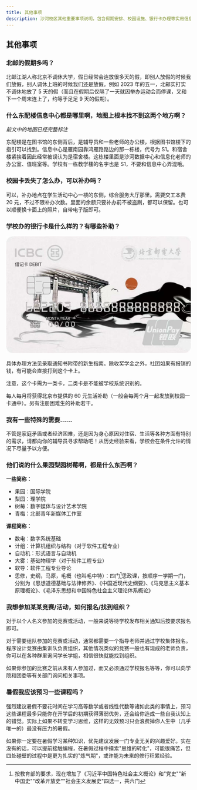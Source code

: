 ```yaml
---
title: 其他事项
description: 沙河校区其他重要事项说明，包含假期安排、校园设施、银行卡办理等实用信息。
---
```


## 其他事项

### 北邮的假期多吗？

北邮江湖人称北京不调休大学，假日经常会连放很多天的假，即别人放假的时候我们放假，别人调休上班的时候我们还是放假。例如 2023 年的五一，北邮实打实不调休地放了 5 天的假（而且在假期后仅隔了一天就因举办运动会而停课，又和下一个周末连上了，约等于足足 9 天的假期）。

### 什么东配楼信息中心都是哪里啊，地图上根本找不到这两个地方啊？

*前文中的地图已经完整标注*

东配楼是在图书馆的东侧背后，是辅导员和一些老师的办公楼，根据图书馆楼下的指引可以找到。信息中心是雁南园靠鸿雁路路边的那一栋楼，代号为 S1。和宿舍楼紧挨着因此经常被误认为是宿舍楼。这栋楼里面是沙河数据中心和信息化老师的办公室、值班室等。学校有一栋教学楼的名字也是 S1，不要和信息中心弄混哦。

### 校园卡丢失了怎么办，可以补办吗？

可以，补办地点在学生活动中心一楼的东侧，综合服务大厅那里。需要交工本费 20 元，不过不限补办次数。里面的余额只要补办前不被盗刷，都可以保留。也可以顺便换卡面上的照片，自带电子版即可。

### 学校办的银行卡是什么样的？有哪些补助？

![银行卡样式](../../../assets/card.jpg)

具体办理方法见录取通知书附带的新生指南。除收奖学金之外，社团如果有报销的钱，有可能会直接打到这个卡上。

注意，这个卡需为一类卡，二类卡是不能被学校系统识别的。

每人每月将获得北京市提供的 60 元生活补助（一般会每两个月一起发放到校园一卡通中）。另有注册困难生的补助若干。

### 我有一些特殊的需要……

不管是家庭矛盾或者经济困难，还是因为身心原因对住宿、生活等各种方面有特别的需求，请都向你的辅导员寻求帮助吧！从历史经验来看，学校会在条件允许的情况下尽量予以方便。

### 他们说的什么果园梨园树莓啊，都是什么东西啊？

**一些简称：**
- 果园：国际学院
- 梨园：理学院
- 树莓：数字媒体与设计艺术学院
- 青梅：北邮青年新媒体工作室

**课程简称：**
- 数电：数字系统基础
- 计组：计算机组织与结构（对于软件工程专业）
- 自动机：形式语言与自动机
- 大雾：基础物理学（对于软件工程专业）
- 软导：软件工程专业导论
- 思修，史纲，马原，毛概（也叫毛中特）：四门[^1]思政课，按顺序一学期一门，分别为《思想道德基础与法律修养》、《中国近现代史纲要》、《马克思主义基本原理概论》、《毛泽东思想和中国特色社会主义理论体系概论》

[^1]: 按教育部的要求，现在增加了《习近平中国特色社会主义概论》和"党史""新中国史""改革开放史""社会主义发展史"四选一，共六门

### 我想参加某某竞赛/活动，如何报名/找到组织？

对于以个人名义参加的竞赛或活动，一般来说等待学校发布相关通知后按要求报名即可。

对于需要组队参加的竞赛或活动，通常都需要一个指导老师并通过学校集体报名。程序设计竞赛由集训队负责组织，其他情况类似的竞赛一般也有现成的老师负责，你可以在各种群里询问学长学姐，相信很快就能找到组织。

如果你参加的比赛之前从未有人参加过，而又必须通过学校报名等等，你可以向学院和团委等有关部门询问相关事项。

### 暑假我应该预习一些课程吗？

强烈建议暑假不要花时间在学习高等数学或者线性代数等诸如此类的事情上，预习这些课程最多只能你在开学后的初期获得薄弱优势，还会给你造成一些自我认知上的错觉。实际上如果不转变学习思维，这样的无效预习只会浪费掉你人生中（几乎唯一的）最没有压力的暑假。

如果你一定要在暑假学习某种知识，优先建议发展一门专业无关的兴趣爱好。实在没有的话，可以提前接触编程，在暑假过程中摸索"思维的转化"，可能很痛苦，但四处碰壁的过程中是更为扎实的"炼气期"，或许能为未来的修行积累经验。

